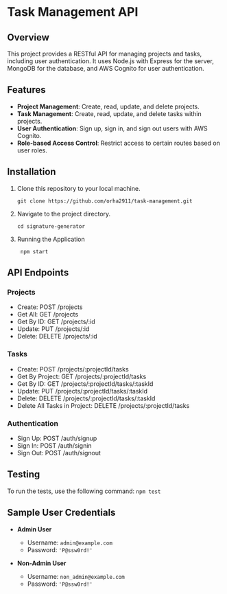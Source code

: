 # Task Management API

## Overview

This project provides a RESTful API for managing projects and tasks, including user authentication. It uses Node.js with Express for the server, MongoDB for the database, and AWS Cognito for user authentication.

## Features

- **Project Management**: Create, read, update, and delete projects.
- **Task Management**: Create, read, update, and delete tasks within projects.
- **User Authentication**: Sign up, sign in, and sign out users with AWS Cognito.
- **Role-based Access Control**: Restrict access to certain routes based on user roles.

## Installation
1. Clone this repository to your local machine.
    ```
    git clone https://github.com/orha2911/task-management.git
    ```
2. Navigate to the project directory.
    ```
    cd signature-generator
    ```
3. Running the Application
    ```
     npm start
    ```


## API Endpoints

### Projects
- Create: POST /projects
- Get All: GET /projects
- Get By ID: GET /projects/:id
- Update: PUT /projects/:id
- Delete: DELETE /projects/:id

### Tasks
- Create: POST /projects/:projectId/tasks
- Get By Project: GET /projects/:projectId/tasks
- Get By ID: GET /projects/:projectId/tasks/:taskId
- Update: PUT /projects/:projectId/tasks/:taskId
- Delete: DELETE /projects/:projectId/tasks/:taskId
- Delete All Tasks in Project: DELETE /projects/:projectId/tasks

### Authentication
- Sign Up: POST /auth/signup
- Sign In: POST /auth/signin
- Sign Out: POST /auth/signout

## Testing

To run the tests, use the following command:
    ```
    npm test
    ```
## Sample User Credentials

- **Admin User**
  - Username: `admin@example.com`
  - Password: `'P@ssw0rd!'`

- **Non-Admin User**
  - Username: `non_admin@example.com`
  - Password: `'P@ssw0rd!'`